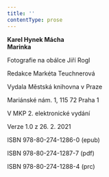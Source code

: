 ```yaml
---
title: ''
contentType: prose
---
```


**Karel Hynek Mácha  
Marinka**

  

Fotografie na obálce Jiří Rogl

  

Redakce Markéta Teuchnerová

  

Vydala Městská knihovna v Praze

  

Mariánské nám. 1, 115 72 Praha 1

  

V MKP 2. elektronické vydání

  

Verze 1.0 z 26. 2. 2021

  

ISBN 978-80-274-1286-0 (epub)

  

ISBN 978-80-274-1287-7 (pdf)

  

ISBN 978-80-274-1288-4 (prc)
